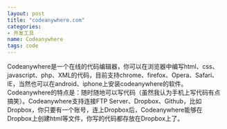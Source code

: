 ```yaml
---
layout: post
title: "codeanywhere.com"
categories:
- 开发工具
name: Codeanywhere
tags: code
---
```


Codeanywhere是一个在线的代码编辑器，你<!--break-->可以在浏览器中编写html、css、javascript、php、XML的代码，目前支持chrome、firefox、Opera、Safari、IE，当然也可以在android、iphone上安装codeanywhere的软件。Codeanywhere的特点是：随时随地可以写代码（虽然我认为手机上写代码有点搞笑）。Codeanywhere支持连接FTP Server、Dropbox、Github，比如Dropbox，你只要有一个账号，连上Dropbox后，Codeanywhere能够在Dropbox上创建html等文件，你写的代码都存放在Dropbox上了。
